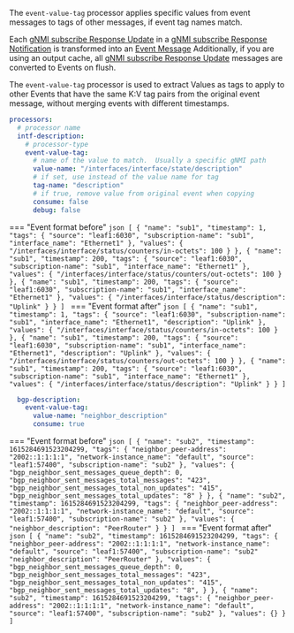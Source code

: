 The `event-value-tag` processor applies specific values from event messages to tags of other messages, if event tag names match.

Each [gNMI subscribe Response Update](https://github.com/openconfig/gnmi/blob/master/proto/gnmi/gnmi.proto#L95) in a [gNMI subscribe Response Notification](https://github.com/openconfig/gnmi/blob/master/proto/gnmi/gnmi.proto#L79) is transformed into an [Event Message](intro.md)  Additionally, if you are using an output cache, all [gNMI subscribe Response Update](https://github.com/openconfig/gnmi/blob/master/proto/gnmi/gnmi.proto#L95) messages are converted to Events on flush.

The `event-value-tag` processor is used to extract Values as tags to apply to other Events that have the same K:V tag pairs from the original event message, without merging events with different timestamps.

```yaml
processors:
  # processor name
  intf-description:
    # processor-type
    event-value-tag:
      # name of the value to match.  Usually a specific gNMI path
      value-name: "/interfaces/interface/state/description"
      # if set, use instead of the value name for tag
      tag-name: "description"
      # if true, remove value from original event when copying
      consume: false
      debug: false
```

=== "Event format before"
    ```json
    [
        {
            "name": "sub1",
            "timestamp": 1,
            "tags": {
                "source": "leaf1:6030",
                "subscription-name": "sub1",
                "interface_name": "Ethernet1"
            },
            "values": {
                "/interfaces/interface/status/counters/in-octets": 100
            }
        },
        {
            "name": "sub1",
            "timestamp": 200,
            "tags": {
                "source": "leaf1:6030",
                "subscription-name": "sub1",
                "interface_name": "Ethernet1"
            },
            "values": {
                "/interfaces/interface/status/counters/out-octets": 100
            }
        },
        {
            "name": "sub1",
            "timestamp": 200,
            "tags": {
                "source": "leaf1:6030",
                "subscription-name": "sub1",
                "interface_name": "Ethernet1"
            },
            "values": {
                "/interfaces/interface/status/description": "Uplink"
            }
        }
    ]
    ```
=== "Event format after"
    ```json
    [
        {
            "name": "sub1",
            "timestamp": 1,
            "tags": {
                "source": "leaf1:6030",
                "subscription-name": "sub1",
                "interface_name": "Ethernet1",
                "description": "Uplink"
            },
            "values": {
                "/interfaces/interface/status/counters/in-octets": 100
            }
        },
        {
            "name": "sub1",
            "timestamp": 200,
            "tags": {
                "source": "leaf1:6030",
                "subscription-name": "sub1",
                "interface_name": "Ethernet1",
                "description": "Uplink"
            },
            "values": {
                "/interfaces/interface/status/counters/out-octets": 100
            }
        },
        {
            "name": "sub1",
            "timestamp": 200,
            "tags": {
                "source": "leaf1:6030",
                "subscription-name": "sub1",
                "interface_name": "Ethernet1"
            },
            "values": {
                "/interfaces/interface/status/description": "Uplink"
            }
        }
    ]
    ```

```yaml
  bgp-description:
    event-value-tag:
      value-name: "neighbor_description"
      consume: true
```
=== "Event format before"
    ```json
    [
        {
            "name": "sub2",
            "timestamp": 1615284691523204299,
            "tags": {
                "neighbor_peer-address": "2002::1:1:1:1",
                "network-instance_name": "default",
                "source": "leaf1:57400",
                "subscription-name": "sub2"
            },
            "values": {
                "bgp_neighbor_sent_messages_queue_depth": 0,
                "bgp_neighbor_sent_messages_total_messages": "423",
                "bgp_neighbor_sent_messages_total_non_updates": "415",
                "bgp_neighbor_sent_messages_total_updates": "8"
            }
        },
        {
            "name": "sub2",
            "timestamp": 1615284691523204299,
            "tags": {
                "neighbor_peer-address": "2002::1:1:1:1",
                "network-instance_name": "default",
                "source": "leaf1:57400",
                "subscription-name": "sub2"
            },
            "values": {
                "neighbor_description": "PeerRouter"
            }
        }
    ]
    ```
=== "Event format after"
    ```json
    [
        {
            "name": "sub2",
            "timestamp": 1615284691523204299,
            "tags": {
                "neighbor_peer-address": "2002::1:1:1:1",
                "network-instance_name": "default",
                "source": "leaf1:57400",
                "subscription-name": "sub2"
                "neighbor_description": "PeerRouter"
            },
            "values": {
                "bgp_neighbor_sent_messages_queue_depth": 0,
                "bgp_neighbor_sent_messages_total_messages": "423",
                "bgp_neighbor_sent_messages_total_non_updates": "415",
                "bgp_neighbor_sent_messages_total_updates": "8",
            }
        },
        {
            "name": "sub2",
            "timestamp": 1615284691523204299,
            "tags": {
                "neighbor_peer-address": "2002::1:1:1:1",
                "network-instance_name": "default",
                "source": "leaf1:57400",
                "subscription-name": "sub2"
            },
            "values": {}
        }
    ]
    ```
